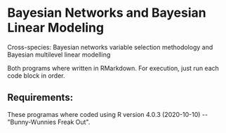 # Bayesian Networks and Bayesian Linear Modeling
Cross-species: Bayesian networks variable selection methodology and Bayesian multilevel linear modelling 

Both programs where written in RMarkdown. For execution, just run each code block in order.

## Requirements:
These programas where coded using R version 4.0.3 (2020-10-10) -- "Bunny-Wunnies Freak Out". 
